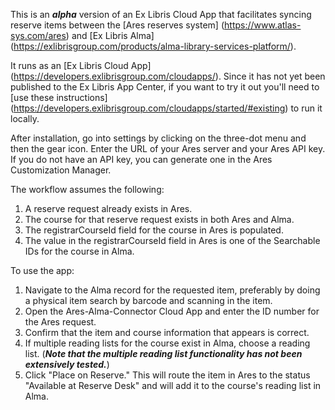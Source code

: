 This is an ***alpha*** version of an Ex Libris Cloud App that facilitates syncing reserve items between the [Ares reserves system] (https://www.atlas-sys.com/ares) and [Ex Libris Alma] (https://exlibrisgroup.com/products/alma-library-services-platform/).

It runs as an [Ex Libris Cloud App] (https://developers.exlibrisgroup.com/cloudapps/). Since it has not yet been published to the Ex Libris App Center, if you want to try it out you'll need to [use these instructions] (https://developers.exlibrisgroup.com/cloudapps/started/#existing) to run it locally.

After installation, go into settings by clicking on the three-dot menu and then the gear icon. Enter the URL of your Ares server and your Ares API key. If you do not have an API key, you can generate one in the Ares Customization Manager.

The workflow assumes the following:
1. A reserve request already exists in Ares.
2. The course for that reserve request exists in both Ares and Alma.
3. The registrarCourseId field for the course in Ares is populated.
4. The value in the registrarCourseId field in Ares is one of the Searchable IDs for the course in Alma.

To use the app:
1. Navigate to the Alma record for the requested item, preferably by doing a physical item search by barcode and scanning in the item.
2. Open the Ares-Alma-Connector Cloud App and enter the ID number for the Ares request.
3. Confirm that the item and course information that appears is correct.
4. If multiple reading lists for the course exist in Alma, choose a reading list. (***Note that the multiple reading list functionality has not been extensively tested.***)
5. Click "Place on Reserve." This will route the item in Ares to the status "Available at Reserve Desk" and will add it to the course's reading list in Alma.

